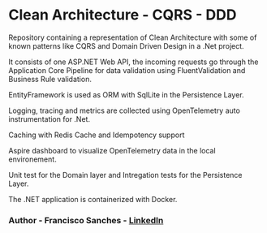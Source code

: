 # Clean Architecture - CQRS - DDD
Repository containing a representation of Clean Architecture with some of known patterns like CQRS and Domain Driven Design in a .Net project.

It consists of one ASP.NET Web API, the incoming requests go through the Application Core Pipeline for data validation using FluentValidation and Business Rule validation.

EntityFramework is used as ORM with SqlLite in the Persistence Layer. 

Logging, tracing and metrics are collected using OpenTelemetry auto instrumentation for .Net.

Caching with Redis Cache and Idempotency support

Aspire dashboard to visualize OpenTelemetry data in the local environement.

Unit test for the Domain layer and Intregation tests for the Persistence Layer. 

The .NET application is containerized with Docker.

### Author - Francisco Sanches - [LinkedIn](https://fr.linkedin.com/in/francisco-sanches-319a7367)
